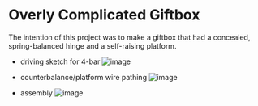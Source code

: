 # Overly Complicated Giftbox 

The intention of this project was to make a giftbox that had a concealed, spring-balanced hinge and a self-raising platform.

- driving sketch for 4-bar
  ![image](https://github.com/user-attachments/assets/91dafff1-f426-4886-8991-0739c072c10d)

- counterbalance/platform wire pathing
  ![image](https://github.com/user-attachments/assets/9a72ede8-6dc5-4d66-a3d5-931bec2be144)

- assembly
  ![image](https://github.com/user-attachments/assets/be6632cc-f9b6-4873-8ad5-cdd46042d026)
